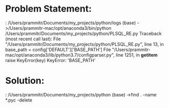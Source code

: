 # Problem Statement:

 : /Users/prammitr/Documents/my_projects/python/logs 
(base) ->/Users/prammitr-mac/opt/anaconda3/bin/python /Users/prammitr/Documents/my_projects/python/PLSQL_RE.py
Traceback (most recent call last):
  File "/Users/prammitr/Documents/my_projects/python/PLSQL_RE.py", line 13, in <module>
    base_path = config['DEFAULT']['BASE_PATH']
  File "/Users/prammitr-mac/opt/anaconda3/lib/python3.7/configparser.py", line 1251, in __getitem__
    raise KeyError(key)
KeyError: 'BASE_PATH'

# Solution:

 : /Users/prammitr/Documents/my_projects/python 
(base) ->find . -name \*.pyc -delete
